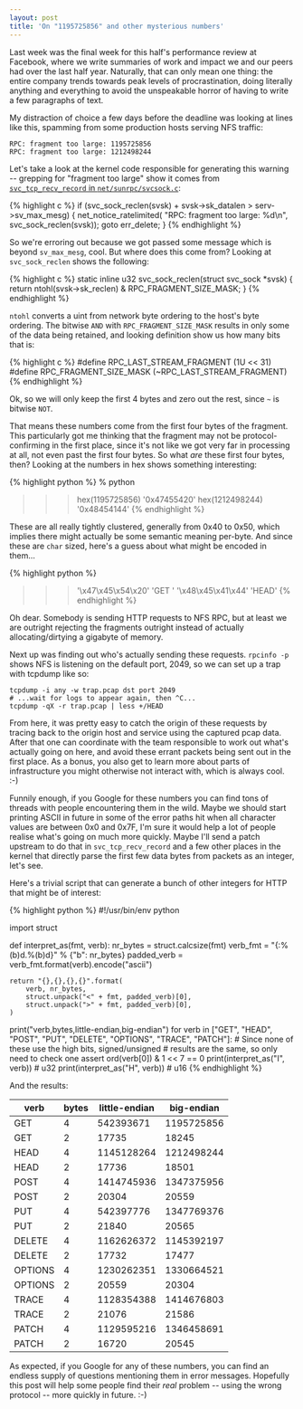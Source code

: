 ```yaml
---
layout: post
title: 'On "1195725856" and other mysterious numbers'
---
```


Last week was the final week for this half's performance review at Facebook,
where we write summaries of work and impact we and our peers had over the last
half year. Naturally, that can only mean one thing: the entire company trends
towards peak levels of procrastination, doing literally anything and everything
to avoid the unspeakable horror of having to write a few paragraphs of text.

My distraction of choice a few days before the deadline was looking at lines
like this, spamming from some production hosts serving NFS traffic:

    RPC: fragment too large: 1195725856
    RPC: fragment too large: 1212498244

Let's take a look at the kernel code responsible for generating this warning --
grepping for "fragment too large" show it comes from [`svc_tcp_recv_record` in
`net/sunrpc/svcsock.c`](https://git.kernel.org/pub/scm/linux/kernel/git/torvalds/linux.git/tree/net/sunrpc/svcsock.c?h=v5.4#n943):

{% highlight c %}
if (svc_sock_reclen(svsk) + svsk->sk_datalen >
                            serv->sv_max_mesg) {
    net_notice_ratelimited(
        "RPC: fragment too large: %d\n",
        svc_sock_reclen(svsk));
    goto err_delete;
}
{% endhighlight %}

So we're erroring out because we got passed some message which is beyond
`sv_max_mesg`, cool. But where does this come from? Looking at
`svc_sock_reclen` shows the following:

{% highlight c %}
static inline u32 svc_sock_reclen(struct svc_sock *svsk)
{
    return ntohl(svsk->sk_reclen) & RPC_FRAGMENT_SIZE_MASK;
}
{% endhighlight %}

`ntohl` converts a uint from network byte ordering to the host's byte ordering.
The bitwise `AND` with `RPC_FRAGMENT_SIZE_MASK` results in only some of the
data being retained, and looking definition show us how many bits that is:

{% highlight c %}
#define RPC_LAST_STREAM_FRAGMENT (1U << 31)
#define RPC_FRAGMENT_SIZE_MASK   (~RPC_LAST_STREAM_FRAGMENT)
{% endhighlight %}

Ok, so we will only keep the first 4 bytes and zero out the rest, since `~` is
bitwise `NOT`.

That means these numbers come from the first four bytes of the fragment. This
particularly got me thinking that the fragment may not be protocol-confirming
in the first place, since it's not like we got very far in processing at all,
not even past the first four bytes. So what *are* these first four bytes, then?
Looking at the numbers in hex shows something interesting:

{% highlight python %}
% python
>>> hex(1195725856)
'0x47455420'
>>> hex(1212498244)
'0x48454144'
{% endhighlight %}

These are all really tightly clustered, generally from 0x40 to 0x50, which
implies there might actually be some semantic meaning per-byte. And since these
are `char` sized, here's a guess about what might be encoded in them...

{% highlight python %}
>>> '\x47\x45\x54\x20'
'GET '
>>> '\x48\x45\x41\x44'
'HEAD'
{% endhighlight %}

Oh dear. Somebody is sending HTTP requests to NFS RPC, but at least we are
outright rejecting the fragments outright instead of actually
allocating/dirtying a gigabyte of memory.

Next up was finding out who's actually sending these requests. `rpcinfo -p`
shows NFS is listening on the default port, 2049, so we can set up a trap with
tcpdump like so:

    tcpdump -i any -w trap.pcap dst port 2049
    # ...wait for logs to appear again, then ^C...
    tcpdump -qX -r trap.pcap | less +/HEAD

From here, it was pretty easy to catch the origin of these requests by tracing
back to the origin host and service using the captured pcap data. After that
one can coordinate with the team responsible to work out what's actually going
on here, and avoid these errant packets being sent out in the first place. As a
bonus, you also get to learn more about parts of infrastructure you might
otherwise not interact with, which is always cool. :-)

Funnily enough, if you Google for these numbers you can find tons of threads
with people encountering them in the wild. Maybe we should start printing ASCII
in future in some of the error paths hit when all character values are between
0x0 and 0x7F, I'm sure it would help a lot of people realise what's going on
much more quickly. Maybe I'll send a patch upstream to do that in
`svc_tcp_recv_record` and a few other places in the kernel that directly parse
the first few data bytes from packets as an integer, let's see.

Here's a trivial script that can generate a bunch of other integers for HTTP
that might be of interest:

{% highlight python %}
#!/usr/bin/env python

import struct

def interpret_as(fmt, verb):
    nr_bytes = struct.calcsize(fmt)
    verb_fmt = "{:%(b)d.%(b)d}" % {"b": nr_bytes}
    padded_verb = verb_fmt.format(verb).encode("ascii")

    return "{},{},{},{}".format(
        verb, nr_bytes,
        struct.unpack("<" + fmt, padded_verb)[0],
        struct.unpack(">" + fmt, padded_verb)[0],
    )

print("verb,bytes,little-endian,big-endian")
for verb in ["GET", "HEAD", "POST", "PUT", "DELETE", "OPTIONS",
             "TRACE", "PATCH"]:
    # Since none of these use the high bits, signed/unsigned
    # results are the same, so only need to check one
    assert ord(verb[0]) & 1 << 7 == 0
    print(interpret_as("I", verb))  # u32
    print(interpret_as("H", verb))  # u16
{% endhighlight %}

And the results:

|verb            |bytes        |little-endian|big-endian|
|----------------|-------------|-------------|----------|
|GET             |4            |542393671    |1195725856|
|GET             |2            |17735        |18245     |
|HEAD            |4            |1145128264   |1212498244|
|HEAD            |2            |17736        |18501     |
|POST            |4            |1414745936   |1347375956|
|POST            |2            |20304        |20559     |
|PUT             |4            |542397776    |1347769376|
|PUT             |2            |21840        |20565     |
|DELETE          |4            |1162626372   |1145392197|
|DELETE          |2            |17732        |17477     |
|OPTIONS         |4            |1230262351   |1330664521|
|OPTIONS         |2            |20559        |20304     |
|TRACE           |4            |1128354388   |1414676803|
|TRACE           |2            |21076        |21586     |
|PATCH           |4            |1129595216   |1346458691|
|PATCH           |2            |16720        |20545     |

As expected, if you Google for any of these numbers, you can find an endless
supply of questions mentioning them in error messages. Hopefully this post will
help some people find their *real* problem -- using the wrong protocol -- more
quickly in future. :-)
